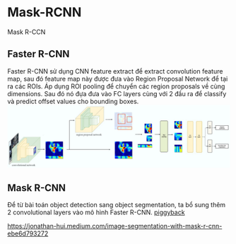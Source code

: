 # Mask-RCNN
Mask R-CCN

## Faster R-CNN

Faster R-CNN sử dụng CNN feature extract để extract convolution feature map, sau đó feature map này được đưa vào Region Proposal Network để tại ra các ROIs. Áp dụng ROI pooling để chuyển các region proposals về cùng dimensions. Sau đó nó đựa đưa vào FC layers cùng với 2 đầu ra để classify và predict offset values cho bounding boxes.
![FasterRCNN](/images/FasterRCNN.jpeg)

## Mask R-CNN
Để từ bài toán object detection sang object segmentation, ta bổ sung thêm 2 convolutional layers vào mô hình Faster R-CNN.
[piggyback](/images/piggyback.png)







https://jonathan-hui.medium.com/image-segmentation-with-mask-r-cnn-ebe6d793272

